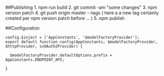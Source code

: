 ##Publishing
    1. npm run build 
    2. git commit -am "some changes"
    3. npm version patch
    4. git push origin master --tags ( here a a new tag certainly created per npm version patch before ... )
    5. npm publish

##Configuration

    config.$inject = ['AppConstants', '$modelFactoryProvider'];
    export default function config(AppConstants, $modelFactoryProvider, $httpProvider, svOAuth2Provider) {
    
      $modelFactoryProvider.defaultOptions.prefix = AppConstants.ENDPOINT_API;
    
    }
